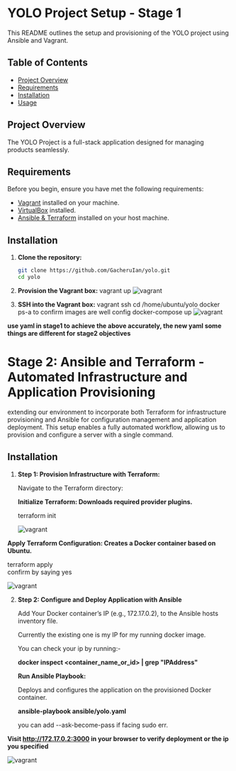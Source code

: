 # YOLO Project Setup - Stage 1

This README outlines the setup and provisioning of the YOLO project using Ansible and Vagrant.

## Table of Contents
- [Project Overview](#project-overview)
- [Requirements](#requirements)
- [Installation](#installation)
- [Usage](#usage)

## Project Overview

The YOLO Project is a full-stack application designed for managing products seamlessly. 

## Requirements

Before you begin, ensure you have met the following requirements:

- [Vagrant](https://www.vagrantup.com/downloads) installed on your machine.
- [VirtualBox](https://www.virtualbox.org/) installed.
- [Ansible &  Terraform](https://www.ansible.com/) installed on your host machine.

## Installation

1. **Clone the repository:**

   ```bash
   git clone https://github.com/GacheruIan/yolo.git
   cd yolo

2. **Provision the Vagrant box:**
   vagrant up
   <img src="./client/src/images/ip31.png" alt="vagrant" />

3. **SSH into the Vagrant box:**
   vagrant ssh
   cd /home/ubuntu/yolo
   docker ps-a to confirm images are well config
   docker-compose up
   <img src="./client/src/images/ip32.png" alt="vagrant" />

**use yaml in stage1 to achieve the above accurately, the new yaml some things are different for stage2 objectives**



# Stage 2: Ansible and Terraform - Automated Infrastructure and Application Provisioning

extending our environment to incorporate both Terraform for infrastructure provisioning and Ansible for configuration management and application deployment. This setup enables a fully automated workflow, allowing us to provision and configure a server with a single command.

## Installation

1. **Step 1: Provision Infrastructure with Terraform:**

   Navigate to the Terraform directory:


   **Initialize Terraform: Downloads required provider plugins.**

   terraform init

   <img src="./client/src/images/ip31.png" alt="vagrant" />

  **Apply Terraform Configuration: Creates a Docker container based on Ubuntu.**

   terraform apply     
   confirm by saying yes


   <img src="./client/src/images/ip31.png" alt="vagrant" />


2. **Step 2: Configure and Deploy Application with Ansible**

   Add Your Docker container’s IP (e.g., 172.17.0.2), to the Ansible hosts inventory file.

   Currently the existing one is my IP for my running docker image.

   You can check your ip by running:-

   **docker inspect <container_name_or_id> | grep "IPAddress"**


   **Run Ansible Playbook:**

   Deploys and configures the application on the provisioned Docker container.

   **ansible-playbook ansible/yolo.yaml** 
   
   you can add --ask-become-pass if facing sudo err.


  **Visit http://172.17.0.2:3000 in your browser to verify deployment or the ip you specified**


   <img src="./client/src/images/IP33.png" alt="vagrant" />